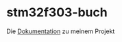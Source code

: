 # stm32f303-buch
Die [Dokumentation](https://drodofsky.github.io/stm32f303-buch/chapter_1.html) zu meinem Projekt
